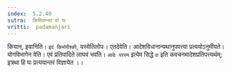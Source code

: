 ```yaml
---
index:  5.2.40
sutra:  किमिदम्भ्यां वो घः
vritti:  padamanjari
---
```


कियान्, इयानिति। `इदं किमोरीश्की`, यस्येतिलोपः। एतदेवेति। आदेशविधानान्यथानुपपत्त्या प्रत्ययोऽनुमीयते। योगविभागेन वेति। एवं प्रतिपादिते लाघवं भवति। `आदेः परस्य` इत्येव सिद्धे `वः` इति कवचनमादेशप्रतिपत्त्यर्थम्; इत्रथा हि घः प्रत्ययान्तरं विज्ञायेत ।।

